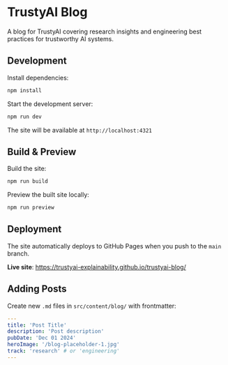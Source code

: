 # TrustyAI Blog

A blog for TrustyAI covering research insights and engineering best practices for trustworthy AI systems.

## Development

Install dependencies:
```sh
npm install
```

Start the development server:
```sh
npm run dev
```

The site will be available at `http://localhost:4321`

## Build & Preview

Build the site:
```sh
npm run build
```

Preview the built site locally:
```sh
npm run preview
```

## Deployment

The site automatically deploys to GitHub Pages when you push to the `main` branch.

**Live site**: https://trustyai-explainability.github.io/trustyai-blog/

## Adding Posts

Create new `.md` files in `src/content/blog/` with frontmatter:

```yaml
---
title: 'Post Title'
description: 'Post description'
pubDate: 'Dec 01 2024'
heroImage: '/blog-placeholder-1.jpg'
track: 'research' # or 'engineering'
---
```
